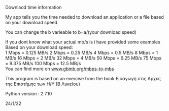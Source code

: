 Downlaod time information

My app tells you the time needed to download an application or a file based on your download speed

You can change the b varieable to b=a/(your download speed)  

If you dont know what your actual mb/s is i have provided some examples 
Based on your download speed:  
1 Mbps = 0.125 MB/s 
2 Mbps = 0.25 MB/s 
4 Mbps = 0.5 MB/s 
8 Mbps = 1 MB/s 
16 Mbps = 2 MB/s 
32 Mbps = 4 MB/s 
50 Mbps = 6.25 MB/s 
75 Mbps = 9.375 MB/s 
100 Mbps = 12.5 MB/s  
You can find more on www.gbmb.org/mbps-to-mbs  

This program is based on an exercise from the book Εισαγωγή στις Αρχές της Επιστήμης των Η/Υ (Β Λυκείου)

Python version : 2.7.10







24/1/22
